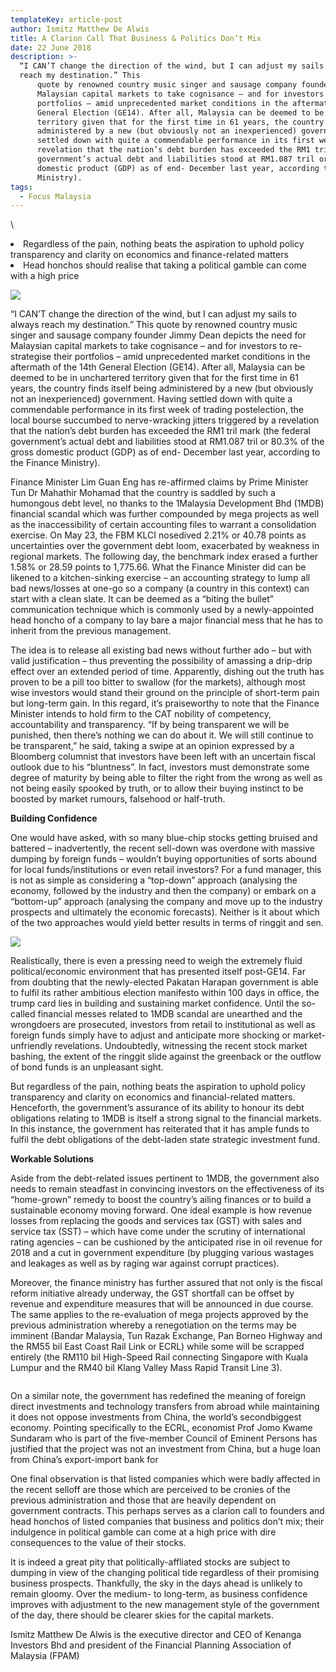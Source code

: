 ```yaml
---
templateKey: article-post
author: Ismitz Matthew De Alwis
title: A Clarion Call That Business & Politics Don’t Mix
date: 22 June 2018
description: >-
  “I CAN’T change the direction of the wind, but I can adjust my sails to always
  reach my destination.” This
      quote by renowned country music singer and sausage company founder Jimmy Dean depicts the need for
      Malaysian capital markets to take cognisance – and for investors to re-strategise their
      portfolios – amid unprecedented market conditions in the aftermath of the 14th
      General Election (GE14). After all, Malaysia can be deemed to be in unchartered
      territory given that for the first time in 61 years, the country finds itself being
      administered by a new (but obviously not an inexperienced) government. Having
      settled down with quite a commendable performance in its first week of trading postelection, the local bourse succumbed to nerve-wracking jitters triggered by a
      revelation that the nation’s debt burden has exceeded the RM1 tril mark (the federal
      government’s actual debt and liabilities stood at RM1.087 tril or 80.3% of the gross
      domestic product (GDP) as of end- December last year, according to the Finance
      Ministry).
tags:
  - Focus Malaysia
---
```

\    <li>Regardless of the pain, nothing beats the aspiration to uphold policy transparency
        and clarity on economics and finance-related matters</li>
    <li>Head honchos should realise that taking a political gamble can come with a high
        price</li>
</ul>

![](/img/2018-06-22-focus-malaysia-a-clarion-call-that-business-and-politics-dont-mix-1.png)

<p>“I CAN’T change the direction of the wind, but I can adjust my sails to always reach my destination.” This
    quote by renowned country music singer and sausage company founder Jimmy Dean depicts the need for
    Malaysian capital markets to take cognisance – and for investors to re-strategise their
    portfolios – amid unprecedented market conditions in the aftermath of the 14th
    General Election (GE14). After all, Malaysia can be deemed to be in unchartered
    territory given that for the first time in 61 years, the country finds itself being
    administered by a new (but obviously not an inexperienced) government. Having
    settled down with quite a commendable performance in its first week of trading postelection, the local bourse succumbed to nerve-wracking jitters triggered by a
    revelation that the nation’s debt burden has exceeded the RM1 tril mark (the federal
    government’s actual debt and liabilities stood at RM1.087 tril or 80.3% of the gross
    domestic product (GDP) as of end- December last year, according to the Finance
    Ministry). </p>

<p>Finance Minister Lim Guan Eng has re-affirmed claims by Prime Minister Tun Dr Mahathir Mohamad that
    the country is saddled by such a humongous debt level, no thanks to the 1Malaysia Development Bhd
    (1MDB) financial scandal which was further compounded by mega projects as well as the inaccessibility of
    certain accounting files to warrant a consolidation exercise. On May 23, the FBM KLCI nosedived 2.21% or
    40.78 points as uncertainties over the government debt loom, exacerbated by weakness in regional
    markets. The following day, the benchmark index erased a further 1.58% or 28.59 points to 1,775.66. What
    the Finance Minister did can be likened to a kitchen-sinking exercise – an accounting strategy to lump all
    bad news/losses at one-go so a company (a country in this context) can start with a clean slate. It can be
    deemed as a “biting the bullet” communication technique which is commonly used by a newly-appointed
    head honcho of a company to lay bare a major financial mess that he has to inherit from the previous
    management.
    </p>

<p>The idea is to release all existing bad news without further ado – but with valid justification – thus
    preventing the possibility of amassing a drip-drip effect over an extended period of time. Apparently,
    dishing out the truth has proven to be a pill too bitter to swallow (for the markets), although most wise
    investors would stand their ground on the principle of short-term pain but long-term gain. In this regard, it’s
    praiseworthy to note that the Finance Minister intends to hold firm to the CAT nobility of competency, accountability and transparency. “If by being transparent we will be punished, then there’s nothing we can
    do about it. We will still continue to be transparent,” he said, taking a swipe at an opinion expressed by a
    Bloomberg columnist that investors have been left with an uncertain fiscal outlook due to his “bluntness”. In
    fact, investors must demonstrate some degree of maturity by being able to filter the right from the wrong as
    well as not being easily spooked by truth, or to allow their buying instinct to be boosted by market rumours,
    falsehood or half-truth. </p>

**Building Confidence</h3>**

<p>One would have asked, with so many blue-chip stocks getting bruised and battered – inadvertently, the
    recent sell-down was overdone with massive dumping by foreign funds – wouldn’t buying opportunities of
    sorts abound for local funds/institutions or even retail investors? For a fund manager, this is not as simple
    as considering a “top-down” approach (analysing the economy, followed by the industry and then the
    company) or embark on a “bottom-up” approach (analysing the company and move up to the industry
    prospects and ultimately the economic forecasts). Neither is it about which of the two approaches would
    yield better results in terms of ringgit and sen.
    </p>

![](/img/2018-06-22-focus-malaysia-a-clarion-call-that-business-and-politics-dont-mix-2.png)

<p>Realistically, there is even a pressing need to weigh the extremely fluid political/economic environment that
    has presented itself post-GE14. Far from doubting that the newly-elected Pakatan Harapan government is
    able to fulfil its rather ambitious election manifesto within 100 days in office, the trump card lies in building
    and sustaining market confidence. Until the so-called financial messes related to 1MDB scandal are
    unearthed and the wrongdoers are prosecuted, investors from retail to institutional as well as foreign funds
    simply have to adjust and anticipate more shocking or market-unfriendly revelations. Undoubtedly,
    witnessing the recent stock market bashing, the extent of the ringgit slide against the greenback or the
    outflow of bond funds is an unpleasant sight.</p>

<p>But regardless of the pain, nothing beats the aspiration to uphold policy transparency and clarity on
    economics and financial-related matters. Henceforth, the government’s assurance of its ability to honour its
    debt obligations relating to 1MDB is itself a strong signal to the financial markets. In this instance, the
    government has reiterated that it has ample funds to fulfil the debt obligations of the debt-laden state
    strategic investment fund.</p>

**Workable Solutions</h3>**

<p>Aside from the debt-related issues pertinent to 1MDB, the government also needs to remain steadfast in
    convincing investors on the effectiveness of its “home-grown” remedy to boost the country’s ailing finances
    or to build a sustainable economy moving forward. One ideal example is how revenue losses from
    replacing the goods and services tax (GST) with sales and service tax (SST) – which have come under the
    scrutiny of international rating agencies – can be cushioned by the anticipated rise in oil revenue for 2018
    and a cut in government expenditure (by plugging various wastages and leakages as well as by raging war
    against corrupt practices).
    </p>

<p>Moreover, the finance ministry has further assured that not only is the fiscal reform initiative already
    underway, the GST shortfall can be offset by revenue and expenditure measures that will be announced in
    due course. The same applies to the re-evaluation of mega projects approved by the previous
    administration whereby a renegotiation on the terms may be imminent (Bandar Malaysia, Tun Razak
    Exchange, Pan Borneo Highway and the RM55 bil East Coast Rail Link or ECRL) while some will be
    scrapped entirely (the RM110 bil High-Speed Rail connecting Singapore with Kuala Lumpur and the RM40
    bil Klang Valley Mass Rapid Transit Line 3).
    </p>

```

```

<p>On a similar note, the government has
    redefined the meaning of foreign direct
    investments and technology transfers from
    abroad while maintaining it does not oppose
    investments from China, the world’s secondbiggest economy. Pointing specifically to the
    ECRL, economist Prof Jomo Kwame
    Sundaram who is part of the five-member
    Council of Eminent Persons has justified that
    the project was not an investment from China,
    but a huge loan from China’s export-import
    bank for</p>

<p>One final observation is that listed companies
    which were badly affected in the recent selloff are those which are perceived to be cronies of the previous
    administration and those that are heavily dependent on government contracts. This perhaps serves as a
    clarion call to founders and head honchos of listed companies that business and politics don’t mix; their
    indulgence in political gamble can come at a high price with dire consequences to the value of their stocks.</p>

<p>It is indeed a great pity that politically-affliated stocks are subject to dumping in view of the changing
    political tide regardless of their promising business prospects. Thankfully, the sky in the days ahead is
    unlikely to remain gloomy. Over the medium- to long-term, as business confidence improves with
    adjustment to the new management style of the government of the day, there should be clearer skies for
    the capital markets. </p>

<p>Ismitz Matthew De Alwis is the executive director and CEO of Kenanga Investors Bhd and president of the Financial
    Planning Association of Malaysia (FPAM)</p>